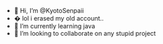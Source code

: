 - 👋 Hi, I’m @KyotoSenpaii
- �  lol i erased my old account..
- 🌱 I’m currently learning java
- 💞️ I’m looking to collaborate on any stupid project 


